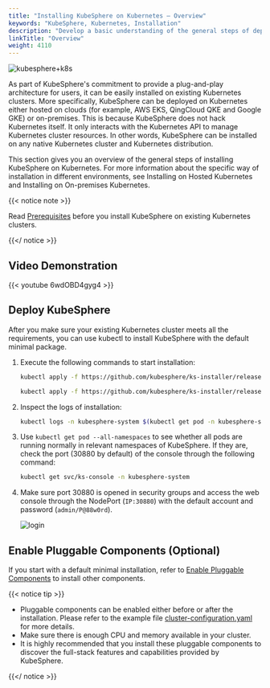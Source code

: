 ```yaml
---
title: "Installing KubeSphere on Kubernetes — Overview"
keywords: "KubeSphere, Kubernetes, Installation"
description: "Develop a basic understanding of the general steps of deploying KubeSphere on an existing Kubernetes cluster."
linkTitle: "Overview"
weight: 4110
---
```


![kubesphere+k8s](/images/docs/v3.x/installing-on-kubernetes/introduction/overview/kubesphere+k8s.png)

As part of KubeSphere's commitment to provide a plug-and-play architecture for users, it can be easily installed on existing Kubernetes clusters. More specifically, KubeSphere can be deployed on Kubernetes either hosted on clouds (for example, AWS EKS, QingCloud QKE and Google GKE) or on-premises. This is because KubeSphere does not hack Kubernetes itself. It only interacts with the Kubernetes API to manage Kubernetes cluster resources. In other words, KubeSphere can be installed on any native Kubernetes cluster and Kubernetes distribution.

This section gives you an overview of the general steps of installing KubeSphere on Kubernetes. For more information about the specific way of installation in different environments, see Installing on Hosted Kubernetes and Installing on On-premises Kubernetes.

{{< notice note >}}

Read [Prerequisites](../prerequisites/) before you install KubeSphere on existing Kubernetes clusters.

{{</ notice >}}

## Video Demonstration

{{< youtube 6wdOBD4gyg4 >}}

## Deploy KubeSphere

After you make sure your existing Kubernetes cluster meets all the requirements, you can use kubectl to install KubeSphere with the default minimal package.

1. Execute the following commands to start installation:

    ```bash
    kubectl apply -f https://github.com/kubesphere/ks-installer/releases/download/v3.4.1/kubesphere-installer.yaml
    
    kubectl apply -f https://github.com/kubesphere/ks-installer/releases/download/v3.4.1/cluster-configuration.yaml
    ```

2. Inspect the logs of installation:

    ```bash
    kubectl logs -n kubesphere-system $(kubectl get pod -n kubesphere-system -l 'app in (ks-install, ks-installer)' -o jsonpath='{.items[0].metadata.name}') -f
    ```

3. Use `kubectl get pod --all-namespaces` to see whether all pods are running normally in relevant namespaces of KubeSphere. If they are, check the port (30880 by default) of the console through the following command:

    ```bash
    kubectl get svc/ks-console -n kubesphere-system
    ```

4. Make sure port 30880 is opened in security groups and access the web console through the NodePort (`IP:30880`) with the default account and password (`admin/P@88w0rd`).

    ![login](/images/docs/v3.x/installing-on-kubernetes/introduction/overview/login.png)

## Enable Pluggable Components (Optional)

If you start with a default minimal installation, refer to [Enable Pluggable Components](../../../pluggable-components/) to install other components.

{{< notice tip >}}

- Pluggable components can be enabled either before or after the installation. Please refer to the example file [cluster-configuration.yaml](https://github.com/kubesphere/ks-installer/blob/release-3.0/deploy/cluster-configuration.yaml) for more details.
- Make sure there is enough CPU and memory available in your cluster.
- It is highly recommended that you install these pluggable components to discover the full-stack features and capabilities provided by KubeSphere.

{{</ notice >}}
